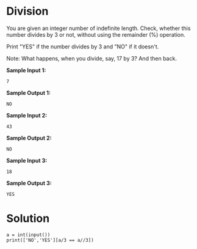 # Division

You are given an integer number of indefinite length. Check, whether this number divides by 3 or not, without using the
remainder (%) operation.

Print "YES" if the number divides by 3 and "NO" if it doesn't.

Note: What happens, when you divide, say, 17 by 3? And then back.

**Sample Input 1:**

```
7
```

**Sample Output 1:**

```
NO
```

**Sample Input 2:**

```
43
```

**Sample Output 2:**

```
NO
```

**Sample Input 3:**

```
18
```

**Sample Output 3:**

```
YES
```

# Solution

```
a = int(input())
print(['NO','YES'][a/3 == a//3])
```